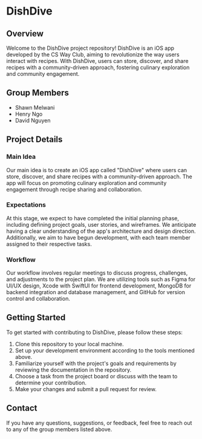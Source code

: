 # DishDive

## Overview

Welcome to the DishDive project repository! DishDive is an iOS app developed by the CS Way Club, aiming to revolutionize the way users interact with recipes. With DishDive, users can store, discover, and share recipes with a community-driven approach, fostering culinary exploration and community engagement.

## Group Members

- Shawn Melwani
- Henry Ngo
- David Nguyen

## Project Details

### Main Idea

Our main idea is to create an iOS app called "DishDive" where users can store, discover, and share recipes with a community-driven approach. The app will focus on promoting culinary exploration and community engagement through recipe sharing and collaboration.

### Expectations

At this stage, we expect to have completed the initial planning phase, including defining project goals, user stories, and wireframes. We anticipate having a clear understanding of the app's architecture and design direction. Additionally, we aim to have begun development, with each team member assigned to their respective tasks.

### Workflow

Our workflow involves regular meetings to discuss progress, challenges, and adjustments to the project plan. We are utilizing tools such as Figma for UI/UX design, Xcode with SwiftUI for frontend development, MongoDB for backend integration and database management, and GitHub for version control and collaboration.

## Getting Started

To get started with contributing to DishDive, please follow these steps:

1. Clone this repository to your local machine.
2. Set up your development environment according to the tools mentioned above.
3. Familiarize yourself with the project's goals and requirements by reviewing the documentation in the repository.
4. Choose a task from the project board or discuss with the team to determine your contribution.
5. Make your changes and submit a pull request for review.

## Contact

If you have any questions, suggestions, or feedback, feel free to reach out to any of the group members listed above.
